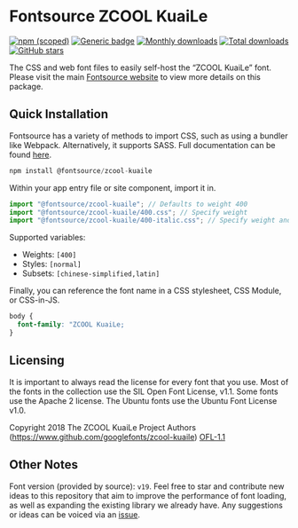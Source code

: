 # Fontsource ZCOOL KuaiLe

[![npm (scoped)](https://img.shields.io/npm/v/@fontsource/zcool-kuaile?color=brightgreen)](https://www.npmjs.com/package/@fontsource/zcool-kuaile) [![Generic badge](https://img.shields.io/badge/fontsource-passing-brightgreen)](https://github.com/fontsource/fontsource) [![Monthly downloads](https://badgen.net/npm/dm/@fontsource/zcool-kuaile)](https://github.com/fontsource/fontsource) [![Total downloads](https://badgen.net/npm/dt/@fontsource/zcool-kuaile)](https://github.com/fontsource/fontsource) [![GitHub stars](https://img.shields.io/github/stars/fontsource/fontsource.svg?style=social&label=Star)](https://github.com/fontsource/fontsource/stargazers)

The CSS and web font files to easily self-host the “ZCOOL KuaiLe” font. Please visit the main [Fontsource website](https://fontsource.org/fonts/zcool-kuaile) to view more details on this package.

## Quick Installation

Fontsource has a variety of methods to import CSS, such as using a bundler like Webpack. Alternatively, it supports SASS. Full documentation can be found [here](https://fontsource.org/docs/introduction).

```javascript
npm install @fontsource/zcool-kuaile
```

Within your app entry file or site component, import it in.

```javascript
import "@fontsource/zcool-kuaile"; // Defaults to weight 400
import "@fontsource/zcool-kuaile/400.css"; // Specify weight
import "@fontsource/zcool-kuaile/400-italic.css"; // Specify weight and style

```

Supported variables:
- Weights: `[400]`
- Styles: `[normal]`
- Subsets: `[chinese-simplified,latin]`

Finally, you can reference the font name in a CSS stylesheet, CSS Module, or CSS-in-JS.

```css
body {
  font-family: "ZCOOL KuaiLe;
}
```

## Licensing
It is important to always read the license for every font that you use.
Most of the fonts in the collection use the SIL Open Font License, v1.1. Some fonts use the Apache 2 license. The Ubuntu fonts use the Ubuntu Font License v1.0.

Copyright 2018 The ZCOOL KuaiLe Project Authors (https://www.github.com/googlefonts/zcool-kuaile)
[OFL-1.1](http://scripts.sil.org/OFL)

## Other Notes
Font version (provided by source): `v19`.
Feel free to star and contribute new ideas to this repository that aim to improve the performance of font loading, as well as expanding the existing library we already have. Any suggestions or ideas can be voiced via an [issue](https://github.com/fontsource/fontsource/issues).